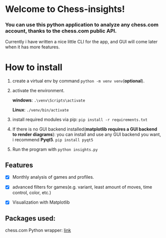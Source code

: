 
# Welcome to Chess-insights!

### You can use this python application to analyze any chess.com account, thanks to the chess.com public API.

Currently i have written a nice little CLI for the app, and GUI will come later when it has more features.

# How to install

  

 1. create a virtual env by command `python -m venv venv`(**optional**).

 2. activate the environment.

	**windows**: `.\venv\Scripts\activate`

	**Linux**: `./venv/bin/activate`

 3. install required modules via pip: `pip install -r requirements.txt`
 4. If there is no GUI backend installed(**matplotlib requires a GUI
    backend to render diagrams**):   you can install and use any GUI
    backend you want, i recommend **Pyqt5**. 
    `pip install pyqt5`
 5. Run the program with `python insights.py`

  

  

## Features

 - [x] Monthly analysis of games and profiles.
 - [x] advanced filters for games(e.g. variant, least amount of moves,
       time control, color, etc.)
 - [x] Visualization with Matplotlib

  

## Packages used:

chess.com Python wrapper: [link](https://github.com/sarartur/chess.com)